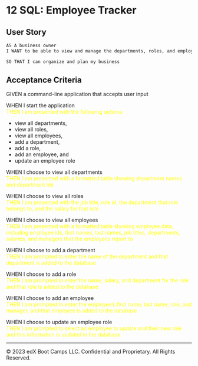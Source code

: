 # 12 SQL: Employee Tracker

## User Story

```md
AS A business owner
I WANT to be able to view and manage the departments, roles, and employees in my company

SO THAT I can organize and plan my business
```

## Acceptance Criteria

GIVEN a command-line application that accepts user input

WHEN I start the application<br/>
<span style="color:yellow;">THEN I am presented with the following options:</span>
* view all departments, 
* view all roles, 
* view all employees, 
* add a department, 
* add a role, 
* add an employee, and 
* update an employee role

WHEN I choose to view all departments<br/>
<span style="color:yellow;">THEN I am presented with a formatted table showing department names and department ids</span>

WHEN I choose to view all roles<br/>
<span style="color:yellow;">THEN I am presented with the job title, role id, the department that role belongs to, and the salary for that role</span>

WHEN I choose to view all employees<br/>
<span style="color:yellow;">THEN I am presented with a formatted table showing employee data, including employee ids, first names, last names, job titles, departments, salaries, and managers that the employees report to</span>

WHEN I choose to add a department<br/>
<span style="color:yellow;">THEN I am prompted to enter the name of the department and that department is added to the database</span>

WHEN I choose to add a role<br/>
<span style="color:yellow;">THEN I am prompted to enter the name, salary, and department for the role and that role is added to the database</span>

WHEN I choose to add an employee<br/>
<span style="color:yellow;">THEN I am prompted to enter the employee’s first name, last name, role, and manager, and that employee is added to the database</span>

WHEN I choose to update an employee role<br/>
<span style="color:yellow;">THEN I am prompted to select an employee to update and their new role and this information is updated in the database</span>

- - -
© 2023 edX Boot Camps LLC. Confidential and Proprietary. All Rights Reserved.
